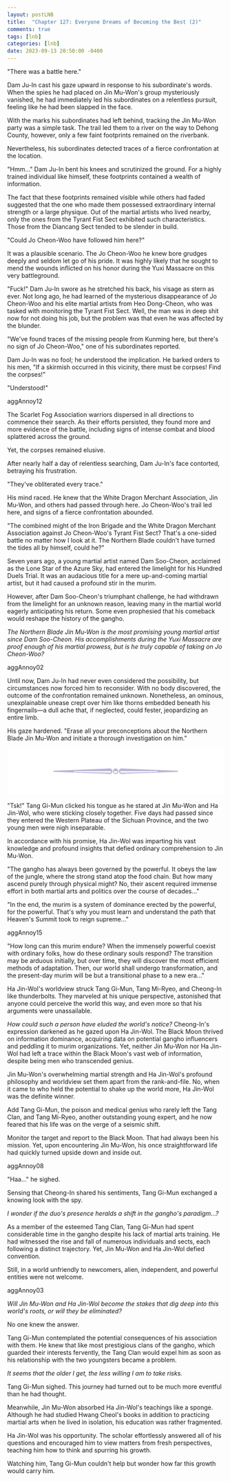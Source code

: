 ```yaml
---
layout: postLNB
title:  "Chapter 127: Everyone Dreams of Becoming the Best (2)"
comments: true
tags: [lnb]
categories: [lnb]
date: 2023-09-13 20:50:00 -0400
---
```


"There was a battle here." 

Dam Ju-In cast his gaze upward in response to his subordinate's words. When the spies he had placed on Jin Mu-Won's group mysteriously vanished, he had immediately led his subordinates on a relentless pursuit, feeling like he had been slapped in the face.

With the marks his subordinates had left behind, tracking the Jin Mu-Won party was a simple task. The trail led them to a river on the way to Dehong County, however, only a few faint footprints remained on the riverbank. 

Nevertheless, his subordinates detected traces of a fierce confrontation at the location.

"Hmm…" Dam Ju-In bent his knees and scrutinized the ground. For a highly trained individual like himself, these footprints contained a wealth of information.

The fact that these footprints remained visible while others had faded suggested that the one who made them possessed extraordinary internal strength or a large physique. Out of the martial artists who lived nearby, only the ones from the Tyrant Fist Sect exhibited such characteristics. Those from the Diancang Sect tended to be slender in build.

"Could Jo Cheon-Woo have followed him here?"

It was a plausible scenario. The Jo Cheon-Woo he knew bore grudges deeply and seldom let go of his pride. It was highly likely that he sought to mend the wounds inflicted on his honor during the Yuxi Massacre on this very battleground.

"Fuck!" Dam Ju-In swore as he stretched his back, his visage as stern as ever. Not long ago, he had learned of the mysterious disappearance of Jo Cheon-Woo and his elite martial artists from Heo Dong-Cheon, who was tasked with monitoring the Tyrant Fist Sect. Well, the man was in deep shit now for not doing his job, but the problem was that even he was affected by the blunder.

"We've found traces of the missing people from Kunming here, but there's no sign of Jo Cheon-Woo," one of his subordinates reported.

Dam Ju-In was no fool; he understood the implication. He barked orders to his men, "If a skirmish occurred in this vicinity, there must be corpses! Find the corpses!"

"Understood!"

aggAnnoy12

The Scarlet Fog Association warriors dispersed in all directions to commence their search. As their efforts persisted, they found more and more evidence of the battle, including signs of intense combat and blood splattered across the ground. 

Yet, the corpses remained elusive.

After nearly half a day of relentless searching, Dam Ju-In's face contorted, betraying his frustration.

"They've obliterated every trace."

His mind raced. He knew that the White Dragon Merchant Association, Jin Mu-Won, and others had passed through here. Jo Cheon-Woo's trail led here, and signs of a fierce confrontation abounded.

"The combined might of the Iron Brigade and the White Dragon Merchant Association against Jo Cheon-Woo's Tyrant Fist Sect? That's a one-sided battle no matter how I look at it. The Northern Blade couldn't have turned the tides all by himself, could he?"

Seven years ago, a young martial artist named Dam Soo-Cheon, acclaimed as the Lone Star of the Azure Sky, had entered the limelight for his Hundred Duels Trial. It was an audacious title for a mere up-and-coming martial artist, but it had caused a profound stir in the murim.

However, after Dam Soo-Cheon's triumphant challenge, he had withdrawn from the limelight for an unknown reason, leaving many in the martial world eagerly anticipating his return. Some even prophesied that his comeback would reshape the history of the gangho.

*The Northern Blade Jin Mu-Won is the most promising young martial artist since Dam Soo-Cheon. His accomplishments during the Yuxi Massacre are proof enough of his martial prowess, but is he truly capable of taking on Jo Cheon-Woo?*

aggAnnoy02

Until now, Dam Ju-In had never even considered the possibility, but circumstances now forced him to reconsider. With no body discovered, the outcome of the confrontation remained unknown. Nonetheless, an ominous, unexplainable unease crept over him like thorns embedded beneath his fingernails—a dull ache that, if neglected, could fester, jeopardizing an entire limb.

His gaze hardened. "Erase all your preconceptions about the Northern Blade Jin Mu-Won and initiate a thorough investigation on him."

![sep](/Images/sep.png)

"Tsk!" Tang Gi-Mun clicked his tongue as he stared at Jin Mu-Won and Ha Jin-Wol, who were sticking closely together. Five days had passed since they entered the Western Plateau of the Sichuan Province, and the two young men were nigh inseparable.

In accordance with his promise, Ha Jin-Wol was imparting his vast knowledge and profound insights that defied ordinary comprehension to Jin Mu-Won.

"The gangho has always been governed by the powerful. It obeys the law of the jungle, where the strong stand atop the food chain. But how many ascend purely through physical might? No, their ascent required immense effort in both martial arts and politics over the course of decades…"

"In the end, the murim is a system of dominance erected by the powerful, for the powerful. That's why you must learn and understand the path that Heaven's Summit took to reign supreme…"

aggAnnoy15

"How long can this murim endure? When the immensely powerful coexist with ordinary folks, how do these ordinary souls respond? The transition may be arduous initially, but over time, they will discover the most efficient methods of adaptation. Then, our world shall undergo transformation, and the present-day murim will be but a transitional phase to a new era…"

Ha Jin-Wol's worldview struck Tang Gi-Mun, Tang Mi-Ryeo, and Cheong-In like thunderbolts. They marveled at his unique perspective, astonished that anyone could perceive the world this way, and even more so that his arguments were unassailable.

*How could such a person have eluded the world's notice?* Cheong-In's expression darkened as he gazed upon Ha Jin-Wol. The Black Moon thrived on information dominance, acquiring data on potential gangho influencers and peddling it to murim organizations. Yet, neither Jin Mu-Won nor Ha Jin-Wol had left a trace within the Black Moon's vast web of information, despite being men who transcended genius.

Jin Mu-Won's overwhelming martial strength and Ha Jin-Wol's profound philosophy and worldview set them apart from the rank-and-file. No, when it came to who held the potential to shake up the world more, Ha Jin-Wol was the definite winner.

Add Tang Gi-Mun, the poison and medical genius who rarely left the Tang Clan, and Tang Mi-Ryeo, another outstanding young expert, and he now feared that his life was on the verge of a seismic shift.

Monitor the target and report to the Black Moon. That had always been his mission. Yet, upon encountering Jin Mu-Won, his once straightforward life had quickly turned upside down and inside out.

aggAnnoy08

"Haa…" he sighed. 

Sensing that Cheong-In shared his sentiments, Tang Gi-Mun exchanged a knowing look with the spy.

*I wonder if the duo's presence heralds a shift in the gangho's paradigm...?*

As a member of the esteemed Tang Clan, Tang Gi-Mun had spent considerable time in the gangho despite his lack of martial arts training. He had witnessed the rise and fall of numerous individuals and sects, each following a distinct trajectory. Yet, Jin Mu-Won and Ha Jin-Wol defied convention.

Still, in a world unfriendly to newcomers, alien, independent, and powerful entities were not welcome.

aggAnnoy03

*Will Jin Mu-Won and Ha Jin-Wol become the stakes that dig deep into this world's roots, or will they be eliminated?*

No one knew the answer.

Tang Gi-Mun contemplated the potential consequences of his association with them. He knew that like most prestigious clans of the gangho, which guarded their interests fervently, the Tang Clan would expel him as soon as his relationship with the two youngsters became a problem.

*It seems that the older I get, the less willing I am to take risks.*

Tang Gi-Mun sighed. This journey had turned out to be much more eventful than he had thought. 

Meanwhile, Jin Mu-Won absorbed Ha Jin-Wol's teachings like a sponge. Although he had studied Hwang Cheol's books in addition to practicing martial arts when he lived in isolation, his education was rather fragmented. 

Ha Jin-Wol was his opportunity. The scholar effortlessly answered all of his questions and encouraged him to view matters from fresh perspectives, teaching him how to think and spurring his growth.

Watching him, Tang Gi-Mun couldn't help but wonder how far this growth would carry him.
